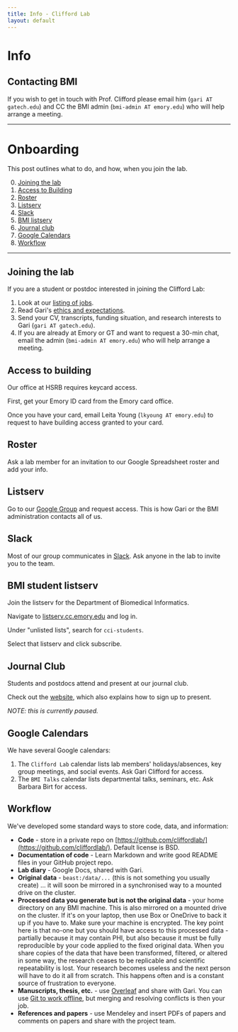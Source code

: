 ```yaml
---
title: Info - Clifford Lab
layout: default
---
```


<div class="jumbotron">
        <h1>Info</h1>
</div>

## Contacting BMI

If you wish to get in touch with Prof. Clifford please email him (`gari AT gatech.edu`) and CC the BMI admin (`bmi-admin AT emory.edu`) who will help arrange a meeting.

---

# Onboarding

This post outlines what to do, and how, when you join the lab.

0. [Joining the lab](#joining-the-lab)
1. [Access to Building](#access-to-building)
2. [Roster](#roster)
3. [Listserv](#listserv)
4. [Slack](#slack)
5. [BMI listserv](#bmi-listserv)
6. [Journal club](#journal-club)
7. [Google Calendars](#google-calendars)
8. [Workflow](#workflow)

---

## Joining the lab

If you are a student or postdoc interested in joining the Clifford Lab:

1. Look at our [listing of jobs](http://gdclifford.info/jobs).
2. Read Gari's [ethics and expectations](http://gdclifford.info/ethics).
3. Send your CV, transcripts, funding situation, and research interests to Gari (`gari AT gatech.edu`).
4. If you are already at Emory or GT and want to request a 30-min chat, email the admin (`bmi-admin AT emory.edu`) who will help arrange a meeting.


## Access to building

Our office at HSRB requires keycard access.

First, get your Emory ID card from the Emory card office.

Once you have your card, email Leita Young (`lkyoung AT emory.edu`) to request to have building access granted to your card.


## Roster

Ask a lab member for an invitation to our Google Spreadsheet roster and add your info.


## Listserv

Go to our [Google Group](https://groups.google.com/d/forum/cliffordgroup) and request access. This is how Gari or the BMI administration contacts all of us.


## Slack

Most of our group communicates in [Slack](http://slack.com). Ask anyone in the lab to invite you to the team.


## BMI student listserv

Join the listserv for the Department of Biomedical Informatics.

Navigate to [listserv.cc.emory.edu](http://listserv.cc.emory.edu) and log in.

Under "unlisted lists", search for `cci-students`.

Select that listserv and click subscribe.


## Journal Club

Students and postdocs attend and present at our journal club.

Check out the [website](http://nematilab.info/bmijc/), which also explains how to sign up to present.

*NOTE: this is currently paused.*


## Google Calendars

We have several Google calendars:

1. The `Clifford Lab` calendar lists lab members' holidays/absences, key group meetings, and social events. Ask Gari Clifford for access.
2. The `BMI Talks` calendar lists departmental talks, seminars, etc. Ask Barbara Birt for access.


## Workflow

We've developed some standard ways to store code, data, and information:

+ **Code** - store in a private repo on [https://github.com/cliffordlab/](https://github.com/cliffordlab/). Default license is BSD.
+ **Documentation of code** - Learn Markdown and write good README files in your GitHub project repo.
+ **Lab diary** - Google Docs, shared with Gari.  
+ **Original data** - `beast:/data/...` (this is not something you usually create) ... it will soon be mirrored in a synchronised way to a mounted drive on the cluster.
+ **Processed data you generate but is not the original data** - your home directory on any BMI machine. This is also mirrored on a mounted drive on the cluster. If it's on your laptop, then use Box or OneDrive to back it up if you have to. Make sure your machine is encrypted. The key point here is that no-one but you should have access to this processed data - partially because it may contain PHI, but also because it must be fully reproducible by your code applied to the fixed original data. When you share copies of the data that have been transformed, filtered, or altered in some way, the research ceases to be replicable and scientific repeatability is lost. Your research becomes useless and the next person will have to do it all from scratch. This happens often and is a constant source of frustration to everyone.
+ **Manuscripts, thesis, etc.** - use [Overleaf](https://overleaf.com) and share with Gari. You can use [Git to work offline](https://www.overleaf.com/blog/195-new-collaborate-online-and-offline-with-overleaf-and-git-beta), but merging and resolving conflicts is then your job.  
+ **References and papers** - use Mendeley and insert PDFs of papers and comments on papers and share with the project team.

